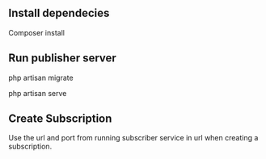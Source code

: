 ## Install dependecies

Composer install

## Run publisher server

php artisan migrate

php artisan serve
## Create Subscription
Use the url and port from running subscriber service in url when creating a subscription.


  
